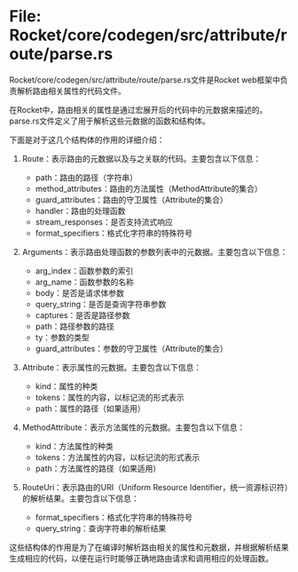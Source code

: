 # File: Rocket/core/codegen/src/attribute/route/parse.rs

Rocket/core/codegen/src/attribute/route/parse.rs文件是Rocket web框架中负责解析路由相关属性的代码文件。

在Rocket中，路由相关的属性是通过宏展开后的代码中的元数据来描述的。parse.rs文件定义了用于解析这些元数据的函数和结构体。

下面是对于这几个结构体的作用的详细介绍：

1. Route：表示路由的元数据以及与之关联的代码。主要包含以下信息：
   - path：路由的路径（字符串）
   - method_attributes：路由的方法属性（MethodAttribute的集合）
   - guard_attributes：路由的守卫属性（Attribute的集合）
   - handler：路由的处理函数
   - stream_responses：是否支持流式响应
   - format_specifiers：格式化字符串的特殊符号

2. Arguments：表示路由处理函数的参数列表中的元数据。主要包含以下信息：
   - arg_index：函数参数的索引
   - arg_name：函数参数的名称
   - body：是否是请求体参数
   - query_string：是否是查询字符串参数
   - captures：是否是路径参数
   - path：路径参数的路径
   - ty：参数的类型
   - guard_attributes：参数的守卫属性（Attribute的集合）

3. Attribute：表示属性的元数据。主要包含以下信息：
   - kind：属性的种类
   - tokens：属性的内容，以标记流的形式表示
   - path：属性的路径（如果适用）

4. MethodAttribute：表示方法属性的元数据。主要包含以下信息：
   - kind：方法属性的种类
   - tokens：方法属性的内容，以标记流的形式表示
   - path：方法属性的路径（如果适用）

5. RouteUri：表示路由的URI（Uniform Resource Identifier，统一资源标识符）的解析结果。主要包含以下信息：
   - format_specifiers：格式化字符串的特殊符号
   - query_string：查询字符串的解析结果
   
这些结构体的作用是为了在编译时解析路由相关的属性和元数据，并根据解析结果生成相应的代码，以便在运行时能够正确地路由请求和调用相应的处理函数。

